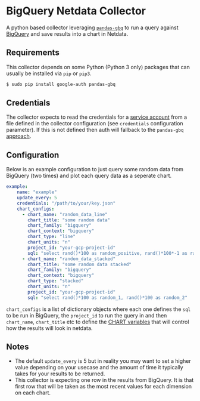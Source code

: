 <!--
title: "BigQuery"
custom_edit_url: https://github.com/netdata/netdata/edit/master/collectors/python.d.plugin/bigquery/README.md
-->

# BigQuery Netdata Collector

A python based collector leveraging [`pandas-gbq`](https://pandas-gbq.readthedocs.io/en/latest/) to run a query 
against [BigQuery](https://cloud.google.com/bigquery) and save results into a chart in Netdata.

## Requirements

This collector depends on some Python (Python 3 only) packages that can usually be installed via `pip` or `pip3`.

```bash
$ sudo pip install google-auth pandas-gbq
```

## Credentials

The collector expects to read the credentials for a 
[service account](https://cloud.google.com/iam/docs/service-accounts) from a file defined in the collector 
configuration (see `credentials` configuration parameter). If this is not defined then auth will fallback 
to the `pandas-gbq` [approach](https://pandas-gbq.readthedocs.io/en/latest/howto/authentication.html). 

## Configuration

Below is an example configuration to just query some random data from BigQuery (two times) and plot each 
query data as a seperate chart.

```yaml
example:
    name: "example"
    update_every: 5
    credentials: "/path/to/your/key.json"
    chart_configs:
      - chart_name: "random_data_line"
        chart_title: "some random data"
        chart_family: "bigquery"
        chart_context: "bigquery"
        chart_type: "line"
        chart_units: "n"
        project_id: "your-gcp-project-id"
        sql: "select rand()*100 as random_positive, rand()*100*-1 as random_negative"
      - chart_name: "random_data_stacked"
        chart_title: "some random data stacked"
        chart_family: "bigquery"
        chart_context: "bigquery"
        chart_type: "stacked"
        chart_units: "n"
        project_id: "your-gcp-project-id"
        sql: "select rand()*100 as random_1, rand()*100 as random_2"
```

`chart_configs` is a list of dictionary objects where each one defines the `sql` to be run in BigQuery, 
the `project_id` to run the query in and then `chart_name`, `chart_title` etc to define the 
[CHART variables](https://learn.netdata.cloud/docs/agent/collectors/python.d.plugin#global-variables-order-and-chart) 
that will control how the results will look in netdata.

## Notes
  - The default `update_every` is 5 but in reality you may want to set a higher value depending on your usecase and the amount of time it typically takes for your results to be returned.
  - This collector is expecting one row in the results from BigQuery. It is that first row that will be taken as the most recent values for each dimension on each chart. 
